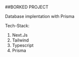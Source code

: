 ##BORKED PROJECT

Database implentation with Prisma

Tech-Stack:
  1. Next.Js
  2. Tailwind
  3. Typescript
  4. Prisma
